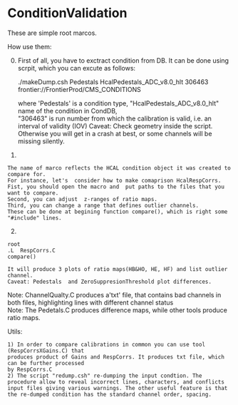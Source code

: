 # ConditionValidation
These are simple root marcos. 

  How use them:

  0) 
     First of all, you have to exctract condition from DB.
     It can be done using  scrpit, which you can excute as follows:
     
      ./makeDump.csh Pedestals HcalPedestals_ADC_v8.0_hlt  306463  frontier://FrontierProd/CMS_CONDITIONS
      
      where 'Pedestals' is a condition type, "HcalPedestals_ADC_v8.0_hlt" name of the condition in CondDB,  
      "306463" is run number from which the calibration is valid, i.e. an interval of validity (IOV)
      Caveat: Check geometry inside the script. Otherwise you will get in a crash at best, 
      or some channels will be missing silently.    

  1)
    The name of marco reflects the HCAL condition object it was created to compare for. 
    For instance, let's  consider how to make comaprison HcalRespCorrs.
    Fist, you should open the macro and  put paths to the files that you want to compare.
    Second, you can adjust  z-ranges of ratio maps.
    Third, you can change a range that defines outlier channels.
    These can be done at begining function compare(), which is right some "#include" lines.

  2) 
    root
    .L  RespCorrs.C
    compare()

    It will produce 3 plots of ratio maps(HB&HO, HE, HF) and list outlier channel. 
    Caveat: Pedestals  and ZeroSuppresionThreshold plot differences.

   Note:  ChannelQualty.C produces a'txt' file, that contains bad channels in both files,
          highlighting lines with different channel status   
   Note: The Pedetals.C  produces difference maps, while other tools produce ratio maps.


  Utils:
  
    1) In order to compare calibrations in common you can use tool (RespCorrsXGains.C) that 
    produces product of Gains and RespCorrs. It produces txt file, which can be further processed
    by RespCorrs.C 
    2) The script "redump.csh" re-dumping the input condtion. The procedure allow to reveal incorrect lines, characters, and conflicts input files giving various warnings. The other useful feature is that the re-dumped condition has the standard channel order, spacing.
